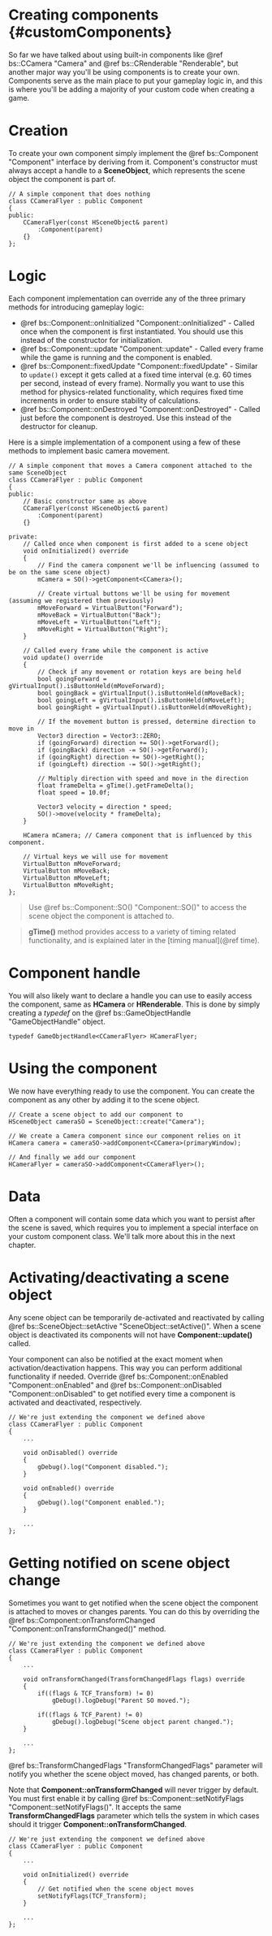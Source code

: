 Creating components						{#customComponents}
===============

So far we have talked about using built-in components like @ref bs::CCamera "Camera" and @ref bs::CRenderable "Renderable", but another major way you'll be using components is to create your own. Components serve as the main place to put your gameplay logic in, and this is where you'll be adding a majority of your custom code when creating a game.

# Creation
To create your own component simply implement the @ref bs::Component "Component" interface by deriving from it. Component's constructor must always accept a handle to a **SceneObject**, which represents the scene object the component is part of.

~~~~~~~~~~~~~{.cpp}
// A simple component that does nothing
class CCameraFlyer : public Component
{
public:
	CCameraFlyer(const HSceneObject& parent)
		:Component(parent)
	{}
};
~~~~~~~~~~~~~

# Logic
Each component implementation can override any of the three primary methods for introducing gameplay logic:
 - @ref bs::Component::onInitialized "Component::onInitialized" - Called once when the component is first instantiated. You should use this instead of the constructor for initialization.
 - @ref bs::Component::update "Component::update" - Called every frame while the game is running and the component is enabled.
 - @ref bs::Component::fixedUpdate "Component::fixedUpdate" - Similar to `update()` except it gets called at a fixed time interval (e.g. 60 times per second, instead of every frame). Normally you want to use this method for physics-related functionality, which requires fixed time increments in order to ensure stability of calculations.
 - @ref bs::Component::onDestroyed "Component::onDestroyed" - Called just before the component is destroyed. Use this instead of the destructor for cleanup.
		
Here is a simple implementation of a component using a few of these methods to implement basic camera movement.
~~~~~~~~~~~~~{.cpp}
// A simple component that moves a Camera component attached to the same SceneObject
class CCameraFlyer : public Component
{
public:
	// Basic constructor same as above
	CCameraFlyer(const HSceneObject& parent)
		:Component(parent)
	{}
	
private:
	// Called once when component is first added to a scene object
	void onInitialized() override
	{
		// Find the camera component we'll be influencing (assumed to be on the same scene object)
		mCamera = SO()->getComponent<CCamera>();
		
		// Create virtual buttons we'll be using for movement (assuming we registered them previously)
		mMoveForward = VirtualButton("Forward");
		mMoveBack = VirtualButton("Back");
		mMoveLeft = VirtualButton("Left");
		mMoveRight = VirtualButton("Right");
	}
	
	// Called every frame while the component is active
	void update() override
	{
		// Check if any movement or rotation keys are being held
		bool goingForward = gVirtualInput().isButtonHeld(mMoveForward);
		bool goingBack = gVirtualInput().isButtonHeld(mMoveBack);
		bool goingLeft = gVirtualInput().isButtonHeld(mMoveLeft);
		bool goingRight = gVirtualInput().isButtonHeld(mMoveRight);	
	
		// If the movement button is pressed, determine direction to move in
		Vector3 direction = Vector3::ZERO;
		if (goingForward) direction += SO()->getForward();
		if (goingBack) direction -= SO()->getForward();
		if (goingRight) direction += SO()->getRight();
		if (goingLeft) direction -= SO()->getRight();
		
		// Multiply direction with speed and move in the direction
		float frameDelta = gTime().getFrameDelta();
		float speed = 10.0f;
		
		Vector3 velocity = direction * speed;
		SO()->move(velocity * frameDelta);
	}
	
	HCamera mCamera; // Camera component that is influenced by this component.

	// Virtual keys we will use for movement
	VirtualButton mMoveForward;
	VirtualButton mMoveBack;
	VirtualButton mMoveLeft;
	VirtualButton mMoveRight;
};
~~~~~~~~~~~~~

> Use @ref bs::Component::SO() "Component::SO()" to access the scene object the component is attached to.
		
> **gTime()** method provides access to a variety of timing related functionality, and is explained later in the [timing manual](@ref time).
		
# Component handle
You will also likely want to declare a handle you can use to easily access the component, same as **HCamera** or **HRenderable**. This is done by simply creating a *typedef* on the @ref bs::GameObjectHandle<T> "GameObjectHandle<T>" object.

~~~~~~~~~~~~~{.cpp}
typedef GameObjectHandle<CCameraFlyer> HCameraFlyer;
~~~~~~~~~~~~~	
		
# Using the component
We now have everything ready to use the component. You can create the component as any other by adding it to the scene object.

~~~~~~~~~~~~~{.cpp}
// Create a scene object to add our component to
HSceneObject cameraSO = SceneObject::create("Camera");

// We create a Camera component since our component relies on it
HCamera camera = cameraSO->addComponent<CCamera>(primaryWindow);

// And finally we add our component
HCameraFlyer = cameraSO->addComponent<CCameraFlyer>();
~~~~~~~~~~~~~

# Data
Often a component will contain some data which you want to persist after the scene is saved, which requires you to implement a special interface on your custom component class. We'll talk more about this in the next chapter.

# Activating/deactivating a scene object
Any scene object can be temporarily de-activated and reactivated by calling @ref bs::SceneObject::setActive "SceneObject::setActive()". When a scene object is deactivated its components will not have **Component::update()** called.

Your component can also be notified at the exact moment when activation/deactivation happens. This way you can perform additional functionality if needed. Override @ref bs::Component::onEnabled "Component::onEnabled" and @ref bs::Component::onDisabled "Component::onDisabled" to get notified every time a component is activated and deactivated, respectively.
		
~~~~~~~~~~~~~{.cpp}
// We're just extending the component we defined above
class CCameraFlyer : public Component
{
	...
	
	void onDisabled() override
	{
		gDebug().log("Component disabled.");
	}	
	
	void onEnabled() override
	{
		gDebug().log("Component enabled.");
	}
	
	...
};
~~~~~~~~~~~~~
		
# Getting notified on scene object change
Sometimes you want to get notified when the scene object the component is attached to moves or changes parents. You can do this by overriding the @ref bs::Component::onTransformChanged "Component::onTransformChanged()" method.

~~~~~~~~~~~~~{.cpp}
// We're just extending the component we defined above
class CCameraFlyer : public Component
{
	...
	
	void onTransformChanged(TransformChangedFlags flags) override
	{
		if((flags & TCF_Transform) != 0)
			gDebug().logDebug("Parent SO moved.");
		
		if((flags & TCF_Parent) != 0)
			gDebug().logDebug("Scene object parent changed.");
	}	
	
	...
};
~~~~~~~~~~~~~

@ref bs::TransformChangedFlags "TransformChangedFlags" parameter will notify you whether the scene object moved, has changed parents, or both.

Note that **Component::onTransformChanged** will never trigger by default. You must first enable it by calling @ref bs::Component::setNotifyFlags "Component::setNotifyFlags()". It accepts the same **TransformChangedFlags** parameter which tells the system in which cases should it trigger **Component::onTransformChanged**.

~~~~~~~~~~~~~{.cpp}
// We're just extending the component we defined above
class CCameraFlyer : public Component
{
	...

	void onInitialized() override
	{
		// Get notified when the scene object moves
		setNotifyFlags(TCF_Transform);
	}	
	
	...
};
~~~~~~~~~~~~~